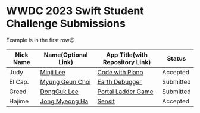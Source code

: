 # WWDC 2023 Swift Student Challenge Submissions

Example is in the first row😉

|Nick Name|Name(Optional Link)|App Title(with Repository Link)|Status|
|---|---|---|---|
|Judy|[Minji Lee](https://github.com/manju-minji)|[Code with Piano](https://github.com/manju-minji/wwdc20)|Accepted|
|  El Cap. | [Myung Geun Choi](https://github.com/mgdgc) | [Earth Debugger](https://github.com/mgdgc/earth-debugger) | Submitted |
|Greed|[DongGuk Lee](https://github.com/Greeddk)|[Portal Ladder Game](https://github.com/Greeddk/WWDC2023)|Submitted|
|Hajime|[Jong Myeong Ha](https://github.com/hhajime)|[Sensit](https://github.com/hhajime/Sensit-WWDC-2023-Swift-Student-Challenge)|Accepted|
